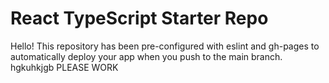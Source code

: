 # React TypeScript Starter Repo

Hello! This repository has been pre-configured with eslint and gh-pages to automatically deploy your app when you push to the main branch. hgkuhkjgb PLEASE WORK
